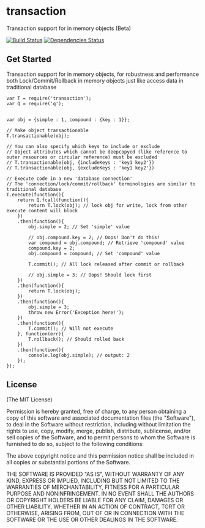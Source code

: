 # transaction

Transaction support for in memory objects (Beta)

[![Build Status](https://travis-ci.org/rain1017/transaction.svg?branch=master)](https://travis-ci.org/rain1017/transaction)
[![Dependencies Status](https://david-dm.org/rain1017/transaction.svg)](https://david-dm.org/rain1017/transaction)

## Get Started

Transaction support for in memory objects, for robustness and performance both
Lock/Commit/Rollback in memory objects just like access data in traditional database


```
var T = require('transaction');
var Q = require('q');


var obj = {simple : 1, compound : {key : 1}};

// Make object transactionable
T.transactionable(obj);

// You can also specify which keys to include or exclude
// Object attributes which cannot be deepcopyed (like reference to outer resources or circular reference) must be excluded
// T.transactionable(obj, {includeKeys : 'key1 key2'})
// T.transactionable(obj, {excludeKeys : 'key1 key2'})

// Execute code in a new 'database connection'
// The 'connection/lock/commit/rollback' terminologies are similar to traditional database
T.execute(function(){
	return Q.fcall(function(){
		return T.lock(obj); // lock obj for write, lock from other execute content will block
	})
	.then(function(){ 
		obj.simple = 2; // Set 'simple' value

		// obj.compound.key = 2; // Oops! Don't do this!
		var compound = obj.compound; // Retrieve 'compound' value
		compound.key = 2;
		obj.compound = compound; // Set 'compound' value

		T.commit(); // All lock released after commit or rollback

		// obj.simple = 3; // Oops! Should lock first
	})
	.then(function(){
		return T.lock(obj);
	})
	.then(function(){
		obj.simple = 3;
		throw new Error('Exception here!');	
	})
	.then(function(){
		T.commit(); // Will not execute
	}, function(err){
		T.rollback(); // Should rolled back
	})
	.then(function(){
		console.log(obj.simple); // output: 2
	});
});
```

## License
(The MIT License)

Permission is hereby granted, free of charge, to any person obtaining a copy
of this software and associated documentation files (the "Software"), to deal
in the Software without restriction, including without limitation the rights
to use, copy, modify, merge, publish, distribute, sublicense, and/or sell
copies of the Software, and to permit persons to whom the Software is
furnished to do so, subject to the following conditions:

The above copyright notice and this permission notice shall be included in all
copies or substantial portions of the Software.

THE SOFTWARE IS PROVIDED "AS IS", WITHOUT WARRANTY OF ANY KIND, EXPRESS OR
IMPLIED, INCLUDING BUT NOT LIMITED TO THE WARRANTIES OF MERCHANTABILITY,
FITNESS FOR A PARTICULAR PURPOSE AND NONINFRINGEMENT. IN NO EVENT SHALL THE
AUTHORS OR COPYRIGHT HOLDERS BE LIABLE FOR ANY CLAIM, DAMAGES OR OTHER
LIABILITY, WHETHER IN AN ACTION OF CONTRACT, TORT OR OTHERWISE, ARISING FROM,
OUT OF OR IN CONNECTION WITH THE SOFTWARE OR THE USE OR OTHER DEALINGS IN THE
SOFTWARE.
